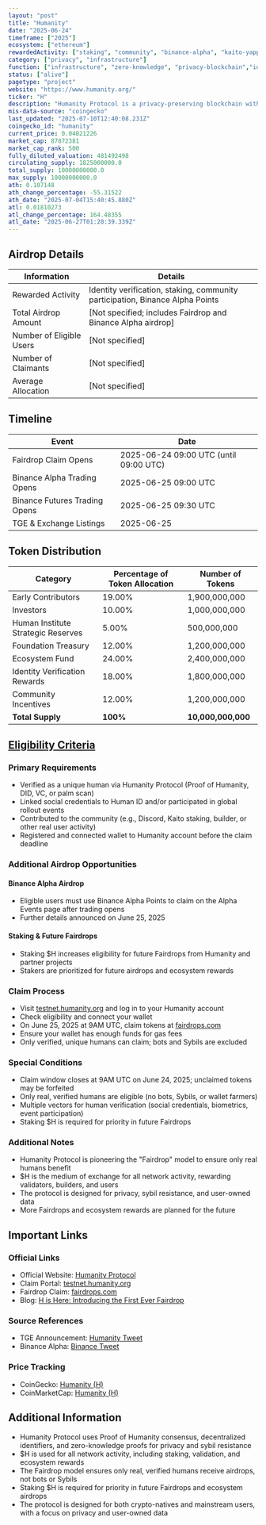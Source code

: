 ```yaml
---
layout: "post"
title: "Humanity"
date: "2025-06-24"
timeframe: ["2025"]
ecosystem: ["ethereum"]
rewardedActivity: ["staking", "community", "binance-alpha", "kaito-yapping"]
category: ["privacy", "infrastructure"]
function: ["infrastructure", "zero-knowledge", "privacy-blockchain","identity-verification"]
status: ["alive"]
pagetype: "project"
website: "https://www.humanity.org/"
ticker: "H"
description: "Humanity Protocol is a privacy-preserving blockchain with Proof of Humanity consensus, decentralized identity, and zero-knowledge proofs for sybil resistance, self-sovereign identity, and user-owned data."
mis-data-source: "coingecko"
last_updated: "2025-07-10T12:40:08.231Z"
coingecko_id: "humanity"
current_price: 0.04821226
market_cap: 87872381
market_cap_rank: 500
fully_diluted_valuation: 481492498
circulating_supply: 1825000000.0
total_supply: 10000000000.0
max_supply: 10000000000.0
ath: 0.107148
ath_change_percentage: -55.31522
ath_date: "2025-07-04T15:40:45.880Z"
atl: 0.01810273
atl_change_percentage: 164.48355
atl_date: "2025-06-27T01:20:39.339Z"
---
```


## Airdrop Details

| Information              | Details                                                     |
| ------------------------ | ----------------------------------------------------------- |
| Rewarded Activity        | Identity verification, staking, community participation, Binance Alpha Points |
| Total Airdrop Amount     | [Not specified; includes Fairdrop and Binance Alpha airdrop] |
| Number of Eligible Users | [Not specified]                                             |
| Number of Claimants      | [Not specified]                                             |
| Average Allocation       | [Not specified]                                             |

## Timeline

| Event               | Date                                           |
| ------------------- | ---------------------------------------------- |
| Fairdrop Claim Opens| 2025-06-24 09:00 UTC (until 09:00 UTC)         |
| Binance Alpha Trading Opens | 2025-06-25 09:00 UTC                   |
| Binance Futures Trading Opens| 2025-06-25 09:30 UTC                  |
| TGE & Exchange Listings | 2025-06-25                                 |

## Token Distribution

| Category                        | Percentage of Token Allocation | Number of Tokens   |
| ------------------------------- | ------------------------------ | ------------------ |
| Early Contributors              | 19.00%                         | 1,900,000,000      |
| Investors                       | 10.00%                         | 1,000,000,000      |
| Human Institute Strategic Reserves| 5.00%                        | 500,000,000        |
| Foundation Treasury             | 12.00%                         | 1,200,000,000      |
| Ecosystem Fund                  | 24.00%                         | 2,400,000,000      |
| Identity Verification Rewards   | 18.00%                         | 1,800,000,000      |
| Community Incentives            | 12.00%                         | 1,200,000,000      |
| **Total Supply**                | **100%**                       | **10,000,000,000** |

## [Eligibility Criteria](https://www.humanity.org/blog/h-is-here-introducing-the-first-ever-fairdrop)

### Primary Requirements

- Verified as a unique human via Humanity Protocol (Proof of Humanity, DID, VC, or palm scan)
- Linked social credentials to Human ID and/or participated in global rollout events
- Contributed to the community (e.g., Discord, Kaito staking, builder, or other real user activity)
- Registered and connected wallet to Humanity account before the claim deadline

### Additional Airdrop Opportunities

#### Binance Alpha Airdrop
- Eligible users must use Binance Alpha Points to claim on the Alpha Events page after trading opens
- Further details announced on June 25, 2025

#### Staking & Future Fairdrops
- Staking $H increases eligibility for future Fairdrops from Humanity and partner projects
- Stakers are prioritized for future airdrops and ecosystem rewards

### Claim Process

- Visit [testnet.humanity.org](https://testnet.humanity.org/) and log in to your Humanity account
- Check eligibility and connect your wallet
- On June 25, 2025 at 9AM UTC, claim tokens at [fairdrops.com](https://fairdrops.com)
- Ensure your wallet has enough funds for gas fees
- Only verified, unique humans can claim; bots and Sybils are excluded

### Special Conditions

- Claim window closes at 9AM UTC on June 24, 2025; unclaimed tokens may be forfeited
- Only real, verified humans are eligible (no bots, Sybils, or wallet farmers)
- Multiple vectors for human verification (social credentials, biometrics, event participation)
- Staking $H is required for priority in future Fairdrops

### Additional Notes

- Humanity Protocol is pioneering the "Fairdrop" model to ensure only real humans benefit
- $H is the medium of exchange for all network activity, rewarding validators, builders, and users
- The protocol is designed for privacy, sybil resistance, and user-owned data
- More Fairdrops and ecosystem rewards are planned for the future

## Important Links

### Official Links

- Official Website: [Humanity Protocol](https://www.humanity.org/)
- Claim Portal: [testnet.humanity.org](https://testnet.humanity.org/)
- Fairdrop Claim: [fairdrops.com](https://fairdrops.com)
- Blog: [H is Here: Introducing the First Ever Fairdrop](https://www.humanity.org/blog/h-is-here-introducing-the-first-ever-fairdrop)

### Source References

- TGE Announcement: [Humanity Tweet](https://x.com/Humanityprot/status/1937075561358107030)
- Binance Alpha: [Binance Tweet](https://x.com/binance/status/1936721860462358771)

### Price Tracking

- CoinGecko: [Humanity (H)](https://www.coingecko.com/en/coins/humanity)
- CoinMarketCap: [Humanity (H)](https://coinmarketcap.com/currencies/humanity/)

## Additional Information

- Humanity Protocol uses Proof of Humanity consensus, decentralized identifiers, and zero-knowledge proofs for privacy and sybil resistance
- $H is used for all network activity, including staking, validation, and ecosystem rewards
- The Fairdrop model ensures only real, verified humans receive airdrops, not bots or Sybils
- Staking $H is required for priority in future Fairdrops and ecosystem airdrops
- The protocol is designed for both crypto-natives and mainstream users, with a focus on privacy and user-owned data